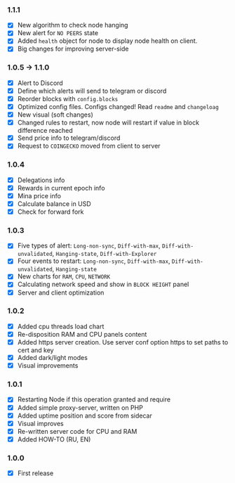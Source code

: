 ### 1.1.1
+ [x] New algorithm to check node hanging
+ [x] New alert for `NO PEERS` state
+ [x] Added `health` object for node to display node health on client.
+ [x] Big changes for improving server-side

### 1.0.5 -> 1.1.0
+ [x] Alert to Discord
+ [x] Define which alerts will send to telegram or discord  
+ [x] Reorder blocks with `config.blocks`
+ [x] Optimized config files. Configs changed! Read `readme` and `changeloag`
+ [x] New visual (soft changes)
+ [x] Changed rules to restart, now node will restart if value in block difference reached
+ [x] Send price info to telegram/discord
+ [x] Request to `COINGECKO` moved from client to server

### 1.0.4
+ [x] Delegations info
+ [x] Rewards in current epoch info
+ [x] Mina price info
+ [x] Calculate balance in USD
+ [x] Check for forward fork

### 1.0.3
+ [x] Five types of alert: `Long-non-sync`, `Diff-with-max`, `Diff-with-unvalidated`, `Hanging-state`, `Diff-with-Explorer`
+ [x] Four events to restart: `Long-non-sync`, `Diff-with-max`, `Diff-with-unvalidated`, `Hanging-state`
+ [x] New charts for `RAM`, `CPU`, `NETWORK`
+ [x] Calculating network speed and show in `BLOCK HEIGHT` panel
+ [x] Server and client optimization

### 1.0.2
+ [x] Added cpu threads load chart
+ [x] Re-disposition RAM and CPU panels content
+ [x] Added https server creation. Use server conf option https to set paths to cert and key
+ [x] Added dark/light modes
+ [x] Visual improvements

### 1.0.1
+ [x] Restarting Node if this operation granted and require
+ [x] Added simple proxy-server, written on PHP
+ [x] Added uptime position and score from sidecar
+ [x] Visual improves
+ [x] Re-written server code for CPU and RAM
+ [x] Added HOW-TO (RU, EN)

### 1.0.0
+ [x] First release
